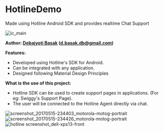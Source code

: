 # HotlineDemo
Made using Hotline Android SDK and provides realtime Chat Support

![ic_main](https://cloud.githubusercontent.com/assets/16916934/26073097/6189fc5c-39cb-11e7-9597-755fb82b0a7e.png)

**Author: [Debajyoti Basak](https://www.linkedin.com/in/debajyoti-basak-698981119 "LinkedIn Profile") (d.basak.db@gmail.com)**

**Features:**
- Developed using Hotline's SDK for Android.
- Can be integrated with any application.
- Designed following Material Design Principles

**What is the use of this project:**
- Hotline SDK can be used to create support pages in applications. (For eg: Swiggy's Support Page). 
- The user will be connected to the Hotline Agent directly via chat.

![screenshot_20170515-234403_motorola-motog-portrait](https://cloud.githubusercontent.com/assets/16916934/26073355/3f0c3248-39cc-11e7-9a99-40e7232be165.png)
![screenshot_20170515-234426_motorola-motog-portrait](https://cloud.githubusercontent.com/assets/16916934/26073356/404fb580-39cc-11e7-9938-32732aa96623.png)
![hotline screenshot_dell-xps13-front](https://cloud.githubusercontent.com/assets/16916934/26073360/432beb7a-39cc-11e7-97f5-2933766f8469.png)

